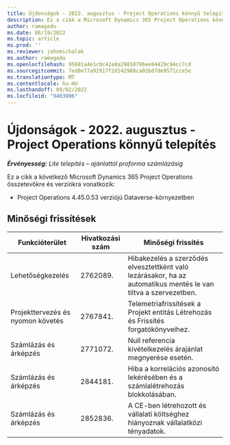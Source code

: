 ```yaml
---
title: Újdonságok - 2022. augusztus - Project Operations könnyű telepítés
description: Ez a cikk a Microsoft Dynamics 365 Project Operations könnyű telepítés 2022. augusztusi kiadásában elérhető minőségi frissítésekről nyújt tájékoztatást.
author: ramagadu
ms.date: 08/19/2022
ms.topic: article
ms.prod: ''
ms.reviewer: johnmichalak
ms.author: ramagadu
ms.openlocfilehash: 95681a4e1c0c42e8a29810796ee84429c94cc7cd
ms.sourcegitcommit: 7ed8e77a92917f2d242988ca02bd7de9571cce5e
ms.translationtype: MT
ms.contentlocale: hu-HU
ms.lasthandoff: 09/02/2022
ms.locfileid: "9403906"
---
```

# <a name="whats-new-august-2022---project-operations-lite-deployment"></a>Újdonságok - 2022. augusztus - Project Operations könnyű telepítés

_**Érvényesség:** Lite telepítés – ajánlattól proforma számlázásig_

Ez a cikk a következő Microsoft Dynamics 365 Project Operations összetevőkre és verziókra vonatkozik:

- Project Operations 4.45.0.53 verziójú Dataverse-környezetben

## <a name="quality-updates"></a>Minőségi frissítések

| Funkcióterület | Hivatkozási szám | Minőségi frissítés |
| --- | --- | --- |
|   Lehetőségkezelés | 2762089. | Hibakezelés a szerződés elvesztettként való lezárásakor, ha az automatikus mentés le van tiltva a szervezetben.|
|Projekttervezés és nyomon követés | 2767841. | Telemetriafrissítések a Projekt entitás Létrehozás és Frissítés forgatókönyveihez.|
|Számlázás és árképzés | 2771072. | Null referencia kivételkezelés árajánlat megnyerése esetén.|
|Számlázás és árképzés | 2844181. |Hiba a korrelációs azonosító lekérésében és a számlalétrehozás blokkolásában.|
|Számlázás és árképzés | 2852836. | A CE-ben létrehozott és vállalati költséghez hiányoznak vállalatközi tényadatok.|
